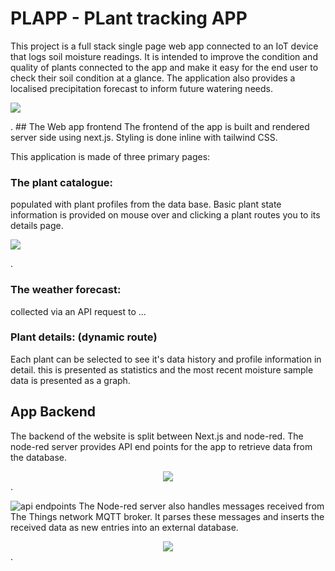 # PLAPP - PLant tracking APP

This project is a full stack single page web app connected to an IoT device that logs soil moisture readings. It is intended to improve the condition and quality of plants connected to the app and make it easy for the end user to check their soil condition at a glance. The application also provides a localised precipitation forecast to inform future watering needs.

<p style="align:center"><img src="https://github.com/user-attachments/assets/88b20465-8d90-4ddc-b6a9-cf23ed0f1b57" /></p>.
## The Web app frontend
The frontend of the app is built and rendered server side using next.js. Styling is done inline with tailwind CSS.

This application is made of three primary pages:

### The plant catalogue:
populated with plant profiles from the data base. Basic plant state information is provided on mouse over and clicking a plant routes you to its details page.
<p style="align:center"><img src="https://github.com/user-attachments/assets/c678f81a-b8cf-496b-9fd0-0a02d6cd5909" /></p>.

### The weather forecast:
collected via an API request to ...

### Plant details: (dynamic route)
Each plant can be selected to see it's data history and profile information in detail.
this is presented as statistics and the most recent moisture sample data is presented as a graph.


## App Backend

The backend of the website is split between Next.js and node-red. The node-red server provides API end points for the app to retrieve data from the database.
<div style="text-align:center"><img align = "center" src="https://github.com/user-attachments/assets/664dbfde-d615-473b-a08f-a4570e709188" /></div>.

![api endpoints]()
The Node-red server also handles messages received from The Things network MQTT broker. It parses these messages and inserts the received data as new entries into an external database. 
<div style="text-align:center"><img src="https://github.com/user-attachments/assets/f95d0d77-35d4-4965-95fe-d8034d29054b" /></div>.

